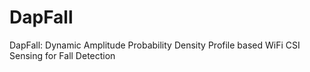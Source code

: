 # DapFall
DapFall: Dynamic Amplitude Probability Density Profile based WiFi CSI Sensing for Fall Detection
